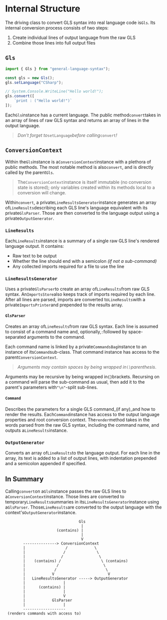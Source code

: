 # Internal Structure

The driving class to convert GLS syntax into real language code is`Gls`. Its internal conversion process consists of two steps:

1. Create individual lines of output language from the raw GLS
2. Combine those lines into full output files

## `Gls`

```javascript
import { Gls } from "general-language-syntax");

const gls = new Gls();
gls.setLanguage("CSharp");

// System.Console.WriteLine("Hello world!");
gls.convert([
    `print : ("Hello world!")`
]);
```

Each`Gls`instance has a current language. The public method`convert`takes in an array of lines of raw GLS syntax and returns an array of lines in the output language.

> _Don't forget to_`setLanguage`_before calling_`convert`_!_

## `ConversionContext`

Within the`Gls`instance is a`ConversionContext`instance with a plethora of public methods. The most notable method is also`convert`, and is directly called by the parent`Gls`.

> The`ConversionContext`instance is itself immutable \(no conversion state is stored\); only variables created within its methods local to a conversion will change.

Within`convert`, a private`LineResultsGenerator`instance generates an array of`LineResults`describing each GLS line's language equivalent with its private`GlsParser`. Those are then converted to the language output using a private`OutputGenerator`.

### `LineResults`

Each`LineResults`instance is a summary of a single raw GLS line's rendered language output. It contains:

* Raw text to be output
* Whether the line should end with a semicolon _\(if not a sub-command\)_
* Any collected imports required for a file to use the line

### `LineResultsGenerator`

Uses a private`GlsParser`to create an array of`LineResults`from raw GLS syntax. An`ImportsStore`also keeps track of imports required by each line. After all lines are parsed, imports are converted to`LineResults`with a private`ImportsPrinter`and prepended to the results array.

#### `GlsParser`

Creates an array of`LineResults`from raw GLS syntax. Each line is assumed to consist of a command name and, optionally,`:`followed by space-separated arguments to the command.

Each command name is linked by a private`CommandsBag`instance to an instance of its`Command`sub-class. That command instance has access to the parent`ConversionContext`.

> _Arguments may contain spaces by being wrapped in_`()`_parenthesis_.

Arguments may be recursive by being wrapped in`{}`brackets. Recursing on a command will parse the sub-command as usual, then add it to the parent's parameters with`"\n"`-split sub-lines.

#### `Command`

Describes the parameters for a single GLS command\_\(if any\)\_and how to render the results. Each`Command`instance has access to the output language properties and root conversion context. The`render`method takes in the words parsed from the raw GLS syntax, including the command name, and outputs a`LineResults`instance.

### `OutputGenerator`

Converts an array of`LineResults`to the language output. For each line in the array, its text is added to a list of output lines, with indentation prepended and a semicolon appended if specified.

## In Summary

Calling`convert`on a`Gls`instance passes the raw GLS lines to a`ConversionContext`instance. Those lines are converted to temporary`LineResults`summaries in its`LineResultsGenerator`instance using a`GlsParser`. Those`LineResults`are converted to the output language with the context's`OutputGenerator`instance.

```
                                 Gls
                                  |
                       (contains) |
                                  |
                                  V
        ---------------> ConversionContext
        |                  /            \
        |                 /              \
        |                /                \
        |    (contains) /                  \ (contains)
        |              /                    \
        |             /                      \
        |            V                        V
        |   LineResultsGenerator -----> OutputGenerator
        |                 |
        |      (contains) |
        |                 |
        |                 V
        |            GlsParser
        |                 |
        -------------------
 (renders commands with access to)
```



